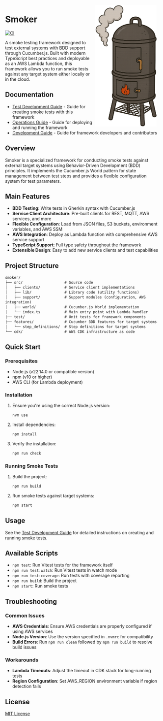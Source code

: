 <img src="docs/images/smoker.png" alt="Smoker Logo" style="float: right; margin: 10px; width: 200px;" />

# Smoker

[![CI](https://github.com/fabianopinto/smoker/actions/workflows/ci.yml/badge.svg)](https://github.com/fabianopinto/smoker/actions/workflows/ci.yml)

A smoke testing framework designed to test external systems with BDD support through Cucumber.js. Built with modern TypeScript best practices and deployable as an AWS Lambda function, this framework allows you to run smoke tests against any target system either locally or in the cloud.

## Documentation

- [Test Development Guide](docs/TEST_DEVELOPMENT.md) - Guide for creating smoke tests with this framework
- [Operations Guide](docs/OPERATIONS_GUIDE.md) - Guide for deploying and running the framework
- [Development Guide](docs/DEVELOPMENT_GUIDE.md) - Guide for framework developers and contributors

## Overview

Smoker is a specialized framework for conducting smoke tests against external target systems using Behavior-Driven Development (BDD) principles. It implements the Cucumber.js World pattern for state management between test steps and provides a flexible configuration system for test parameters.

## Main Features

- **BDD Testing**: Write tests in Gherkin syntax with Cucumber.js
- **Service Client Architecture**: Pre-built clients for REST, MQTT, AWS services, and more
- **Flexible Configuration**: Load from JSON files, S3 buckets, environment variables, and AWS SSM
- **AWS Integration**: Deploy as Lambda function with comprehensive AWS service support
- **TypeScript Support**: Full type safety throughout the framework
- **Extensible Design**: Easy to add new service clients and test capabilities

## Project Structure

```
smoker/
├── src/                   # Source code
│   ├── clients/           # Service client implementations
│   ├── lib/               # Library code (utility functions)
│   ├── support/           # Support modules (configuration, AWS integration)
│   ├── world/             # Cucumber.js World implementation
│   └── index.ts           # Main entry point with Lambda handler
├── test/                  # Unit tests for framework components
├── features/              # Cucumber BDD features for target systems
│   └── step_definitions/  # Step definitions for target systems
└── cdk/                   # AWS CDK infrastructure as code
```

## Quick Start

### Prerequisites

- Node.js (v22.14.0 or compatible version)
- npm (v10 or higher)
- AWS CLI (for Lambda deployment)

### Installation

1. Ensure you're using the correct Node.js version:

   ```bash
   nvm use
   ```

2. Install dependencies:

   ```bash
   npm install
   ```

3. Verify the installation:
   ```bash
   npm run check
   ```

### Running Smoke Tests

1. Build the project:

   ```bash
   npm run build
   ```

2. Run smoke tests against target systems:
   ```bash
   npm start
   ```

## Usage

See the [Test Development Guide](docs/TEST_DEVELOPMENT.md) for detailed instructions on creating and running smoke tests.

## Available Scripts

- `npm test`: Run Vitest tests for the framework itself
- `npm run test:watch`: Run Vitest tests in watch mode
- `npm run test:coverage`: Run tests with coverage reporting
- `npm run build`: Build the project
- `npm start`: Run smoke tests

## Troubleshooting

### Common Issues

- **AWS Credentials**: Ensure AWS credentials are properly configured if using AWS services
- **Node.js Version**: Use the version specified in `.nvmrc` for compatibility
- **Build Errors**: Run `npm run clean` followed by `npm run build` to resolve build issues

### Workarounds

- **Lambda Timeouts**: Adjust the timeout in CDK stack for long-running tests
- **Region Configuration**: Set AWS_REGION environment variable if region detection fails

## License

[MIT License](LICENSE)
